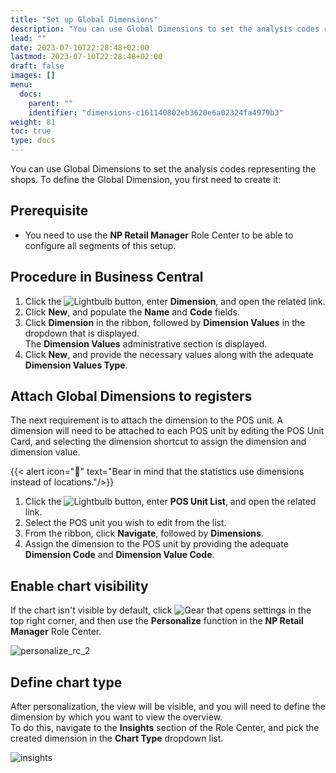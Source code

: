 ```yaml
---
title: "Set up Global Dimensions"
description: "You can use Global Dimensions to set the analysis codes representing the shops."
lead: ""
date: 2023-07-10T22:28:48+02:00
lastmod: 2023-07-10T22:28:48+02:00
draft: false
images: []
menu:
  docs:
    parent: ""
    identifier: "dimensions-c161140802eb3620e6a02324fa4979b3"
weight: 81
toc: true
type: docs
---
```


You can use Global Dimensions to set the analysis codes representing the shops. To define the Global Dimension, you first need to create it:

## Prerequisite

- You need to use the **NP Retail Manager** Role Center to be able to configure all segments of this setup. 

## Procedure in Business Central

1. Click the ![Lightbulb](Lightbulb_icon.PNG) button, enter **Dimension**, and open the related link.       
2. Click **New**, and populate the **Name** and **Code** fields. 
3. Click **Dimension** in the ribbon, followed by **Dimension Values** in the dropdown that is displayed.    
   The **Dimension Values** administrative section is displayed. 
4. Click **New**, and provide the necessary values along with the adequate **Dimension Values Type**.

## Attach Global Dimensions to registers

The next requirement is to attach the dimension to the POS unit. A dimension will need to be attached to each POS unit by editing the POS Unit Card, and selecting the dimension shortcut to assign the dimension and dimension value.

{{< alert icon="📝" text="Bear in mind that the statistics use dimensions instead of locations."/>}}

1. Click the ![Lightbulb](Lightbulb_icon.PNG) button, enter **POS Unit List**, and open the related link.       
2. Select the POS unit you wish to edit from the list.
3. From the ribbon, click **Navigate**, followed by **Dimensions**.  
4. Assign the dimension to the POS unit by providing the adequate **Dimension Code** and **Dimension Value Code**.

## Enable chart visibility

If the chart isn't visible by default, click ![Gear that opens settings](gear_icon.PNG) in the top right corner, and then use the **Personalize** function in the **NP Retail Manager** Role Center. 

![personalize_rc_2](personalize_rc.png)

## Define chart type

After personalization, the view will be visible, and you will need to define the dimension by which you want to view the overview.    
To do this, navigate to the **Insights** section of the Role Center, and pick the created dimension in the **Chart Type** dropdown list.

![insights](insights1.png)
